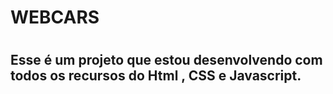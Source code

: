 <h1> WEBCARS <h1/>
<h2>Esse é um projeto que estou desenvolvendo com todos os recursos do Html , CSS e Javascript.</h2>
